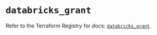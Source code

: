 # `databricks_grant`

Refer to the Terraform Registry for docs: [`databricks_grant`](https://registry.terraform.io/providers/databricks/databricks/1.51.0/docs/resources/grant).
